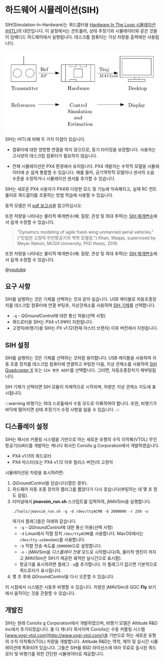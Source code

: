 # 하드웨어 시뮬레이션(SIH)

SIH(Simulation-In-Hardware)는 쿼드콥터용 [Hardware In The Loop 시뮬레이션(HITL)](../simulation/hitl.md)의 대안입니다. 이 설정에서는 콘트롤러, 상태 추정기와 시뮬레이터와 같은 것들이 임베디드 하드웨어에서 실행됩니다. 데스크톱 컴퓨터는 가상 차량을 출력에만 사용됩니다.

![MAVLink API 시뮬레이터](../../assets/diagrams/SIH_diagram.png)

SIH는 HITL에 비해 두 가지 이점이 있습니다.
- 컴퓨터에 대한 양방향 연결을 하지 않으므로, 동기 타이밍을 보장합니다. 사용자는 고사양의 데스크탑 컴퓨터가 필요하지 않습니다.

- 전체 시뮬레이션은 PX4 환경에서 유지됩니다. PX4 개발자는 수학적 모델을 시뮬레이터에 손 쉽게 통합할 수 있습니다. 예를 들어, 공기역학적 모델이나 센서의 소음 수준을 수정하거나 시뮬레이션 센서를 추가할 수 있습니다.

SIH는 새로운 PX4 사용자가 PX4와 다양한 모드 및 기능에 익숙해지고, 실제 RC 컨트롤러로 쿼드콥터를 조종하는 방법 학습에 사용할 수 있습니다.

동적 모델은 이 [pdf 보고서](https://github.com/PX4/Devguide/raw/master/assets/simulation/SIH_dynamic_model.pdf)을 참고하십시오.

또한 차량을 나타내는 물리적 매개변수(예: 질량, 관성 및 최대 추력)는 [SIH 매개변수](../advanced_config/parameter_reference.md#simulation-in-hardware)에서 쉽게 수정할 수 있습니다.
> "Dynamics modeling of agile fixed-wing unmanned aerial vehicles." ("민첩한 고정익 무인항공기의 역학 모델링.") Khan, Waqas, supervised by Meyer Nahon, McGill University, PhD thesis, 2016.

또한 차량을 나타내는 물리적 매개변수(예: 질량, 관성 및 최대 추력)는 [SIH 매개변수](../advanced_config/parameter_reference.md#simulation-in-hardware)에서 쉽게 수정할 수 있습니다.

@[youtube](https://youtu.be/PzIpSCRD8Jo)

## 요구 사항

SIH를 실행하는 것은 기체를 선택하는 것과 같이 쉽습니다. USB 케이블로 자동조종장치를 데스크탑 컴퓨터에 연결 부팅후, 지상관제소를 사용하여 [SIH 기체](../airframes/airframe_reference.md#simulation-copter)를 선택합니다.

- `-q` - *QGroundControl*에 대한 통신 허용(선택 사항)
- 쿼드로터용 SIH는 PX4 v1.9부터 지원됩니다.
- 고정익(비행기)용 SIH는 PX v1.12(현재 마스터 브랜치) 이후 버전에서 지원됩니다.

## SIH 설정

SIH를 실행하는 것은 기체를 선택하는 것처럼 용이합니다. USB 케이블을 사용하여 자동 조종 장치를 데스크탑 컴퓨터에 연결하고 부팅한 다음, 지상 관제소를 사용하여 [SIH Quadcopter X](../airframes/airframe_reference.md#simulation-copter) 또는 `SIH 평면 AERT`를 선택합니다. 그러면, 자동조종장치가 재부팅됩니다.

SIH 기체가 선택되면 SIH 모듈이 자체적으로 시작되며, 차량은 지상 관제소 지도에 표시됩니다.

:::warning
비행기는 최대 스로틀에서 수동 모드로 이륙하여야 합니다. 또한, 비행기가 바닥에 떨어지면 상태 추정기가 수정 사항을 잃을 수 있습니다.
:::

## 디스플레이 설정

SIH는 패시브 커플링 시스템을 기반으로 하는 새로운 유형의 수직 이착륙(VTOL) 무인 항공기(UAV)를 개발하는 캐나다 회사인 Coriolis g Corporation에서 개발하였습니다.
- PX4 v1.11의 쿼드로터
- PX4 마스터(또는 PX4 v1.12 이후 릴리스 버전)의 고정익

시뮬레이션된 차량을 표시하려면:
1. *QGroundControl*을 닫습니다(열린 경우).
1. 하드웨어 자동 조종 장치의 플러그를 뽑았다가 다시 꽂습니다(부팅하는 데 몇 초 정도 걸림).
1. 터미널에서 **jmavsim_run.sh** 스크립트를 입력하여, jMAVSim을 실행합니다.
   ```
   ./Tools/jmavsim_run.sh -q -d /dev/ttyACM0 -b 2000000 -r 250 -o
   ```
   여기서 플래그들은 아래와 같습니다.
   - `-q` - *QGroundControl*에 대한 통신 허용(선택 사항)
   - `-d` Linux에서 직렬 장치 `/dev/ttyACM0`를 사용합니다. MacOS에서는 `/dev/tty.usbmodem1`를 사용합니다.
   - `-b` 직렬 전송 속도를 `2000000`으로 설정합니다.
   - `-o` - jMAVSim을 *디스플레이 전용* 모드로 시작합니다(즉, 물리적 엔진이 꺼지고 jMAVSim은 SIH가 제공한 궤적만 실시간으로 표시함).
   - 항공기를 표시하려면 플래그 `-a`를 추가합니다. 이 플래그가 없으면 기본적으로 쿼드로터가 표시됩니다.
1. 몇 초 후에 *QGroundControl*을 다시 오픈할 수 있습니다.

이 시점에서 시스템은 시동후 비행할 수 있습니다. 차량은 jMAVSim과 QGC __Fly__ 보기에서 움직이는 것을 관찰할 수 있습니다.


## 개발진

SIH는 원래 Coriolis g Corporation에서 개발하였으며, 비행기 모델은 Altitude R&D inc에서 추가되었습니다. 둘 다 캐나다 회사이며 Coriolis는 수동 커플링 시스템 [www.vogi-vtol.com](http://www.vogi-vtol.com/)을 기반으로 하는 새로운 유형의 수직 이착륙(VTOL) 차량을 개발합니다. Altitude R&D는 역학, 제어 및 실시간 시뮬레이션에 특화되어 있습니다. 그들은 SIH를 BSD 라이선스에 따라 무료로 출시된 쿼드로터 및 비행기를 위한 간단한 시뮬레이터로 제공합니다.
